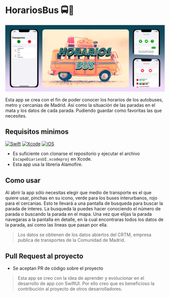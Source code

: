 # HorariosBus 🚍🚆

![CoverHorariosBus](https://raw.githubusercontent.com/EsAlco/EsAlco/master/CoverHorariosBus.png)

Esta app se crea con el fin de poder conocer los horarios de los autobuses, metro y cercanias de Madrid. Así como la situación de las paradas en el mata y los datos de cada parada. Pudiendo guardar como favoritas las que necesites.

## Requisitos minimos
[![Swift](https://img.shields.io/badge/Swift_5-red?style=for-the-badge&logo=swift&logoColor=white&labelColor=101010)]()
[![Xcode](https://img.shields.io/badge/Xcode_14-blue?style=for-the-badge&logo=xcode&logoColor=white&labelColor=101010)]()
[![iOS](https://img.shields.io/badge/iOS_15-grey?style=for-the-badge&logo=ios&logoColor=white&labelColor=101010)]()

* Es suficiente con clonarse el repositorio y ejecutar el archivo `EscapeDiariesUI.xcodeproj` en Xcode.
* Esta app usa la libreria Alamofire.

## Como usar

Al abrir la app sólo necesitas elegir que medio de transporte es el que quiere usar, pinchas en su icono, verde para los buses interurbanos, rojo para el cercanias. Esto te llevará a una pantalla de busqueda para buscar la parada de interes. La busqueda la puedes hacer conociendo el número de parada o buscando la parada en el mapa. Una vez que elijas la parada navegaras a la pantalla en detalle, en la cual encontraras todos los datos de la parada, así como las lineas que pasan por ella.

> Los datos se obtienen de los datos abiertos del CRTM, empresa publica de transportes de la Comunidad de Madrid.

## Pull Request al proyecto

* Se aceptan PR de código sobre el proyecto

>   Esta app se creo con la idea de aprender y evolucionar en el desarrollo de app con SwiftUI. Por ello creo que es beneficioso la contribución al proyecto de otros desarrolladores.
